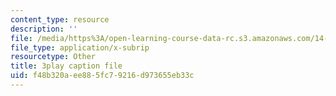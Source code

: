 ```yaml
---
content_type: resource
description: ''
file: /media/https%3A/open-learning-course-data-rc.s3.amazonaws.com/14-01-principles-of-microeconomics-fall-2018/f48b320aee885fc79216d973655eb33c_PC3qooaF5Xs.vtt
file_type: application/x-subrip
resourcetype: Other
title: 3play caption file
uid: f48b320a-ee88-5fc7-9216-d973655eb33c
---
```

